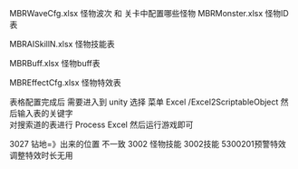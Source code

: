 MBRWaveCfg.xlsx
怪物波次  和  关卡中配置哪些怪物 
MBRMonster.xlsx
怪物ID表

MBRAISkillN.xlsx
怪物技能表

MBRBuff.xlsx
怪物buff表

MBREffectCfg.xlsx
怪物特效表

表格配置完成后 需要进入到 unity 
选择 菜单 Excel /Excel2ScriptableObject
然后输入表的关键字  
对搜索道的表进行
Process Excel
然后运行游戏即可



3027  钻地=》出来的位置 不一致
3002 怪物技能 3002技能 5300201预警特效 调整特效时长无用